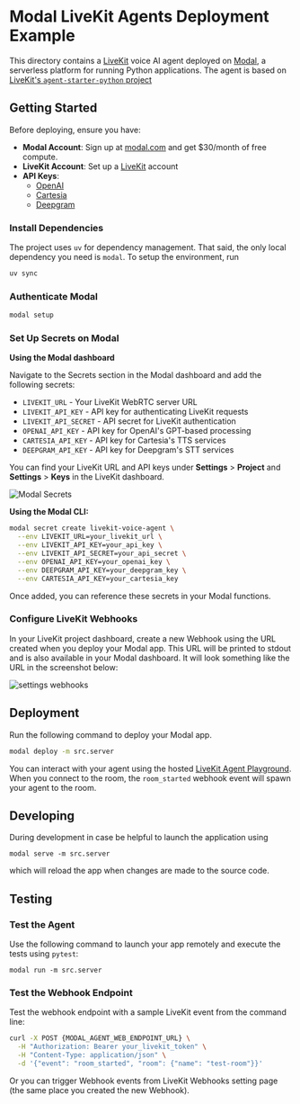 # Modal LiveKit Agents Deployment Example

This directory contains a [LiveKit](https://livekit.com) voice AI agent deployed on [Modal](https://www.modal.com?utm_source=partner&utm_medium=github&utm_campaign=livekit), a serverless platform for running Python applications. The agent is based on [LiveKit's `agent-starter-python` project](https://github.com/livekit-examples/agent-starter-python)

## Getting Started

Before deploying, ensure you have:

- **Modal Account**: Sign up at [modal.com](https://www.modal.com?utm_source=partner&utm_medium=github&utm_campaign=livekit) and get $30/month of free compute.
- **LiveKit Account**: Set up a [LiveKit](https://livekit.com) account
- **API Keys**:
    - [OpenAI](https://openai.com)
    - [Cartesia](https://cartesia.com)
    - [Deepgram](https://deepgram.com)

### Install Dependencies

The project uses `uv` for dependency management. That said, the only local dependency you need is `modal`. To setup the environment, run

```bash
uv sync
```

### Authenticate Modal

```bash
modal setup
```

### Set Up Secrets on Modal

**Using the Modal dashboard**

Navigate to the Secrets section in the Modal dashboard and add the following secrets:

- `LIVEKIT_URL` - Your LiveKit WebRTC server URL
- `LIVEKIT_API_KEY` - API key for authenticating LiveKit requests
- `LIVEKIT_API_SECRET` - API secret for LiveKit authentication
- `OPENAI_API_KEY` - API key for OpenAI's GPT-based processing
- `CARTESIA_API_KEY` - API key for Cartesia's TTS services
- `DEEPGRAM_API_KEY` - API key for Deepgram's STT services

You can find your LiveKit URL and API keys under **Settings** > **Project** and **Settings** > **Keys** in the LiveKit dashboard.

![Modal Secrets](https://modal-cdn.com/cdnbot/modal-livekit-secretsndip6awa_78ed94b0.webp)

**Using the Modal CLI:**

```bash
modal secret create livekit-voice-agent \
  --env LIVEKIT_URL=your_livekit_url \
  --env LIVEKIT_API_KEY=your_api_key \
  --env LIVEKIT_API_SECRET=your_api_secret \
  --env OPENAI_API_KEY=your_openai_key \
  --env DEEPGRAM_API_KEY=your_deepgram_key \
  --env CARTESIA_API_KEY=your_cartesia_key
```

Once added, you can reference these secrets in your Modal functions.

### Configure LiveKit Webhooks

In your LiveKit project dashboard, create a new Webhook using the URL created when you deploy your Modal app. This URL will be printed to stdout and is also available in your Modal dashboard. It will look something like the URL in the screenshot below:

![settings webhooks](https://modal-cdn.com/cdnbot/livekit-webhooksiceyins6_203427cc.webp)

## Deployment

Run the following command to deploy your Modal app. 
```bash
modal deploy -m src.server
```
You can interact with your agent using the hosted [LiveKit Agent Playground](https://docs.livekit.io/agents/start/playground/). When you connect to the room, the `room_started` webhook event will spawn your agent to the room.

## Developing

During development in case be helpful to launch the application using
```
modal serve -m src.server
```
which will reload the app when changes are made to the source code.

## Testing

### Test the Agent

Use the following command to launch your app remotely and execute the tests using `pytest`:
```
modal run -m src.server
```

### Test the Webhook Endpoint

Test the webhook endpoint with a sample LiveKit event from the command line:

```bash
curl -X POST {MODAL_AGENT_WEB_ENDPOINT_URL} \
  -H "Authorization: Bearer your_livekit_token" \
  -H "Content-Type: application/json" \
  -d '{"event": "room_started", "room": {"name": "test-room"}}'
```

Or you can trigger Webhook events from LiveKit Webhooks setting page (the same place you created the new Webhook).

